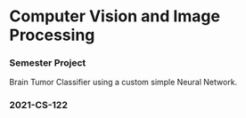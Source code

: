 # Computer Vision and Image Processing
### Semester Project

Brain Tumor Classifier using a custom simple Neural Network.

### 2021-CS-122
